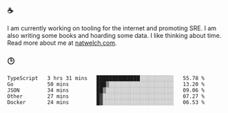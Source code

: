 ### ☕

I am currently working on tooling for the internet and promoting SRE. I am also writing some books and hoarding some data. I like thinking about time. Read more about me at [natwelch.com](https://natwelch.com).

### 🕒

<!--START_SECTION:waka-->
```text
TypeScript   3 hrs 31 mins   ██████████████░░░░░░░░░░░   55.78 % 
Go           50 mins         ███▒░░░░░░░░░░░░░░░░░░░░░   13.20 % 
JSON         34 mins         ██▒░░░░░░░░░░░░░░░░░░░░░░   09.06 % 
Other        27 mins         █▓░░░░░░░░░░░░░░░░░░░░░░░   07.27 % 
Docker       24 mins         █▓░░░░░░░░░░░░░░░░░░░░░░░   06.53 % 
```
<!--END_SECTION:waka-->
